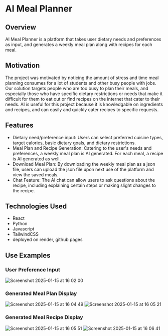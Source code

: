# AI Meal Planner

## Overview
AI Meal Planner is a platform that takes user dietary needs and preferences as input, and generates a weekly meal plan along with recipes for each meal.

## Motivation
The project was motivated by noticing the amount of stress and time meal planning consumes for a lot of students and other busy people with jobs. Our solution targets people who are too busy to plan their meals, and especially those who have specific dietary restrictions or needs that make it difficult for them to eat out or find recipes on the internet that cater to their needs. AI is useful for this project because it is knowledgable on ingredients and recipes, and can easily and quickly cater recipes to specific requests.

## Features
 * Dietary need/preference input: Users can select preferred cuisine types, target calories, basic dietary goals, and dietary restrictions.
 * Meal Plan and Recipe Generation: Catering to the user's needs and preferences, a weekly meal plan is AI generated. For each meal, a recipe is AI generated as well. 
 * Download Meal Plan: By downloading the weekly meal plan as a json file, users can upload the json file upon next use of the platform and view the saved meals.
 * Chat Feature: The AI chat can allow users to ask questions about the recipe, including explaining certain steps or making slight changes to the recipe.

## Technologies Used 
 * React
 * Python
 * Javascript
 * TailwindCSS
 * deployed on render, github pages

## Use Examples
### User Preference Input
![Screenshot 2025-01-15 at 16 02 00](https://github.com/user-attachments/assets/b29bfc70-0bb3-4125-a772-fc7003daf219)

### Generated Meal Plan Display
![Screenshot 2025-01-15 at 16 04 49](https://github.com/user-attachments/assets/050eb7c3-468d-48e3-93d6-965e3560f46c)
![Screenshot 2025-01-15 at 16 05 21](https://github.com/user-attachments/assets/152d1e42-0f5f-4851-a0a8-445033b238ba)

### Generated Meal Recipe Display
![Screenshot 2025-01-15 at 16 05 51](https://github.com/user-attachments/assets/cb786e73-7514-4a03-8ee0-a702ea939235)
![Screenshot 2025-01-15 at 16 06 41](https://github.com/user-attachments/assets/bc2e842d-d151-4e3e-9584-a85d2800c91f)




